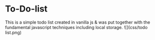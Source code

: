 # To-Do-list
This is a simple todo list created in vanilla js &amp; was put together with the fundamental javascript techniques including local storage.
![](css/todo list.png)
